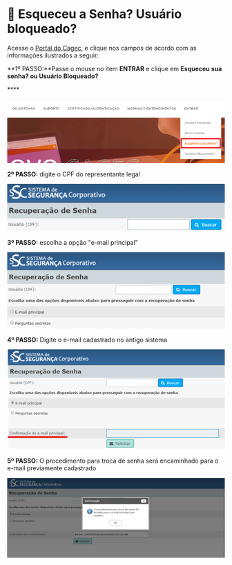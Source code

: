 # 🔐 Esqueceu a Senha? Usuário bloqueado?

Acesse o [Portal do Cagec](WWW.PORTALCAGEC.MG.GOV.BR), e clique nos campos de acordo com as informações ilustrados a seguir:

**1º PASSO:**Passe o mouse no item **ENTRAR** e clique em **Esqueceu sua senha? ou Usuário Bloqueado?**

\*\*\*\*

![](.gitbook/assets/image%20%2818%29.png)

**2º PASSO:** digite o CPF do representante legal

![](.gitbook/assets/image%20%2828%29.png)

**3º PASSO:** escolha a opção "e-mail principal"

![](.gitbook/assets/image%20%2824%29%20%281%29.png)

**4º PASSO:** Digite o e-mail cadastrado no antigo sistema

![](.gitbook/assets/image%20%285%29%20%281%29.png)

**5º PASSO:** O procedimento para troca de senha será encaminhado para o e-mail previamente cadastrado

![](.gitbook/assets/image%20%283%29.png)

